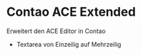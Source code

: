 Contao ACE Extended
===================

Erweitert den ACE Editor in Contao

* Textarea von Einzeilig auf Mehrzeilig

